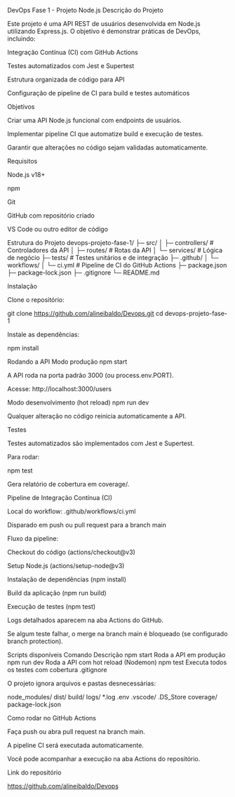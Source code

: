 DevOps Fase 1 - Projeto Node.js
Descrição do Projeto

Este projeto é uma API REST de usuários desenvolvida em Node.js utilizando Express.js.
O objetivo é demonstrar práticas de DevOps, incluindo:

Integração Contínua (CI) com GitHub Actions

Testes automatizados com Jest e Supertest

Estrutura organizada de código para API

Configuração de pipeline de CI para build e testes automáticos

Objetivos

Criar uma API Node.js funcional com endpoints de usuários.

Implementar pipeline CI que automatize build e execução de testes.

Garantir que alterações no código sejam validadas automaticamente.

Requisitos

Node.js v18+

npm

Git

GitHub com repositório criado

VS Code ou outro editor de código

Estrutura do Projeto
devops-projeto-fase-1/
├─ src/
│   ├─ controllers/      # Controladores da API
│   ├─ routes/           # Rotas da API
│   └─ services/         # Lógica de negócio
├─ tests/                # Testes unitários e de integração
├─ .github/
│   └─ workflows/
│       └─ ci.yml        # Pipeline de CI do GitHub Actions
├─ package.json
├─ package-lock.json
├─ .gitignore
└─ README.md

Instalação

Clone o repositório:

git clone https://github.com/alineibaldo/Devops.git
cd devops-projeto-fase-1


Instale as dependências:

npm install

Rodando a API
Modo produção
npm start


A API roda na porta padrão 3000 (ou process.env.PORT).

Acesse: http://localhost:3000/users

Modo desenvolvimento (hot reload)
npm run dev


Qualquer alteração no código reinicia automaticamente a API.

Testes

Testes automatizados são implementados com Jest e Supertest.

Para rodar:

npm test


Gera relatório de cobertura em coverage/.

Pipeline de Integração Contínua (CI)

Local do workflow: .github/workflows/ci.yml

Disparado em push ou pull request para a branch main

Fluxo da pipeline:

Checkout do código (actions/checkout@v3)

Setup Node.js (actions/setup-node@v3)

Instalação de dependências (npm install)

Build da aplicação (npm run build)

Execução de testes (npm test)

Logs detalhados aparecem na aba Actions do GitHub.

Se algum teste falhar, o merge na branch main é bloqueado (se configurado branch protection).

Scripts disponíveis
Comando	Descrição
npm start	Roda a API em produção
npm run dev	Roda a API com hot reload (Nodemon)
npm test	Executa todos os testes com cobertura
.gitignore

O projeto ignora arquivos e pastas desnecessárias:

node_modules/
dist/
build/
logs/
*.log
.env
.vscode/
.DS_Store
coverage/
package-lock.json

Como rodar no GitHub Actions

Faça push ou abra pull request na branch main.

A pipeline CI será executada automaticamente.

Você pode acompanhar a execução na aba Actions do repositório.

Link do repositório

https://github.com/alineibaldo/Devops
